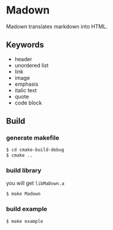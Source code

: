 # Madown

Madown translates markdown into HTML.

## Keywords

- header
- unordered list
- link
- image
- emphasis
- italic text
- quote
- code block

## Build

### generate makefile

```bash
$ cd cmake-build-debug
$ cmake ..
```

### build library

you will get `libMaDown.a`

```bash
$ make Madown
```

### build example

```bash
$ make example
```
